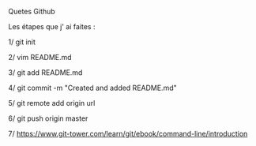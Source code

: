 Quetes Github

Les étapes que j' ai faites :

1/ git init 

2/ vim README.md 

3/ git add README.md 

4/ git commit -m "Created and added README.md"

5/ git remote add origin url

6/ git push origin master

7/ https://www.git-tower.com/learn/git/ebook/command-line/introduction
